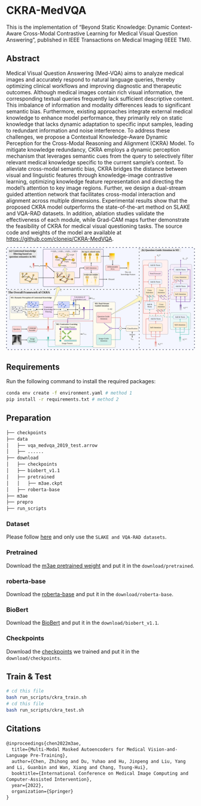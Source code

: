 # CKRA-MedVQA

This is the implementation of “Beyond Static Knowledge: Dynamic Context-Aware Cross-Modal Contrastive Learning for Medical Visual Question Answering”, published in IEEE Transactions on Medical Imaging (IEEE TMI).

## Abstract
Medical Visual Question Answering (Med-VQA) aims to analyze medical images and accurately respond to natural language queries, thereby optimizing clinical workflows and improving diagnostic and therapeutic outcomes. Although medical images contain rich visual information, the corresponding textual queries frequently lack sufficient descriptive content. This imbalance of information and modality differences leads to significant semantic bias. Furthermore, existing approaches integrate external medical knowledge to enhance model performance, they primarily rely on static knowledge that lacks dynamic adaptation to specific input samples, leading to redundant information and noise interference. To address these challenges, we propose a Contextual Knowledge-Aware Dynamic Perception for the Cross-Modal Reasoning and Alignment (CKRA) Model. To mitigate knowledge redundancy, CKRA employs a dynamic perception mechanism that leverages semantic cues from the query to selectively filter relevant medical knowledge specific to the current sample’s context. To alleviate cross-modal semantic bias, CKRA bridges the distance between visual and linguistic features through knowledge-image contrastive learning, optimizing knowledge feature representation and directing the model’s attention to key image regions. Further, we design a dual-stream guided attention network that facilitates cross-modal interaction and alignment across multiple dimensions. Experimental results show that the proposed CKRA model outperforms the state-of-the-art method on SLAKE and VQA-RAD datasets. In addition, ablation studies validate the effectiveness of each module, while Grad-CAM maps further demonstrate the feasibility of CKRA for medical visual questioning tasks. The source code and weights of the model are available at https://github.com/cloneiq/CKRA-MedVQA.

![Overall_framework](Overall_framework.svg)

## Requirements
Run the following command to install the required packages:
```bash
conda env create -f environment.yaml # method 1
pip install -r requirements.txt # method 2
```

## Preparation

```bash
├── checkpoints
├── data
│   ├── vqa_medvqa_2019_test.arrow
│   ├── ......
├── download
│   ├── checkpoints
│   ├── biobert_v1.1
│   ├── pretrained
│   │   ├── m3ae.ckpt
│   ├── roberta-base
├── m3ae
├── prepro
├── run_scripts
```

### Dataset

Please follow [here](https://github.com/zhjohnchan/M3AE?tab=readme-ov-file#1-dataset-preparation-1) and only use the `SLAKE and VQA-RAD datasets`.

### Pretrained

Download the [m3ae pretrained weight](https://drive.google.com/drive/folders/1b3_kiSHH8khOQaa7pPiX_ZQnUIBxeWWn) and put it in the `download/pretrained`.

### roberta-base

Download the [roberta-base](https://drive.google.com/drive/folders/1ouRx5ZAi98LuS6QyT3hHim9Uh7R1YY1H) and put it in the `download/roberta-base`.

### BioBert

Download the [BioBert](https://huggingface.co/dmis-lab/biobert-v1.1/tree/main) and put it in the `download/biobert_v1.1`.

### Checkpoints

Download the [checkpoints](https://1drv.ms/f/c/0ef3f7692d30fc19/En6cIAzp7r1Iseb-3y1vyw8BF-_NjnusZUB-Dp2nYI3ZGA?e=DbGU3Y) we trained and put it in the `download/checkpoints`.


## Train & Test

```bash
# cd this file 
bash run_scripts/ckra_train.sh
# cd this file
bash run_scripts/ckra_test.sh
```

## Citations
```angular2
@inproceedings{chen2022m3ae,
  title={Multi-Modal Masked Autoencoders for Medical Vision-and-Language Pre-Training},
  author={Chen, Zhihong and Du, Yuhao and Hu, Jinpeng and Liu, Yang and Li, Guanbin and Wan, Xiang and Chang, Tsung-Hui},
  booktitle={International Conference on Medical Image Computing and Computer-Assisted Intervention},
  year={2022},
  organization={Springer}
}
```
